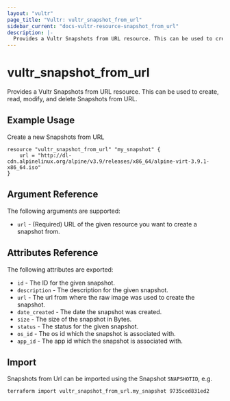 ```yaml
---
layout: "vultr"
page_title: "Vultr: vultr_snapshot_from_url"
sidebar_current: "docs-vultr-resource-snapshot_from_url"
description: |-
  Provides a Vultr Snapshots from URL resource. This can be used to create, read, modify, and delete Snapshots from URL.
---
```


# vultr_snapshot_from_url

Provides a Vultr Snapshots from URL resource. This can be used to create, read, modify, and delete Snapshots from URL.

## Example Usage

Create a new Snapshots from URL

```hcl
resource "vultr_snapshot_from_url" "my_snapshot" {
	url = "http://dl-cdn.alpinelinux.org/alpine/v3.9/releases/x86_64/alpine-virt-3.9.1-x86_64.iso"
}
```

## Argument Reference

The following arguments are supported:

* `url` - (Required) URL of the given resource you want to create a snapshot from.

## Attributes Reference

The following attributes are exported:

* `id` - The ID for the given snapshot.
* `description` - The description for the given snapshot.
* `url` - The url from where the raw image was used to create the snapshot.
* `date_created` - The date the snapshot was created.
* `size` - The size of the snapshot in Bytes.
* `status` - The status for the given snapshot.
* `os_id` - The os id which the snapshot is associated with.
* `app_id` - The app id which the snapshot is associated with.



## Import

Snapshots from Url can be imported using the Snapshot `SNAPSHOTID`, e.g.

```
terraform import vultr_snapshot_from_url.my_snapshot 9735ced831ed2
```
